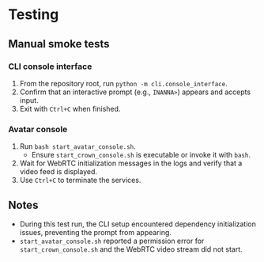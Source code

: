# Testing

## Manual smoke tests

### CLI console interface
1. From the repository root, run `python -m cli.console_interface`.
2. Confirm that an interactive prompt (e.g., `INANNA>`) appears and accepts input.
3. Exit with `Ctrl+C` when finished.

### Avatar console
1. Run `bash start_avatar_console.sh`.
   - Ensure `start_crown_console.sh` is executable or invoke it with `bash`.
2. Wait for WebRTC initialization messages in the logs and verify that a video feed is displayed.
3. Use `Ctrl+C` to terminate the services.

## Notes
- During this test run, the CLI setup encountered dependency initialization issues, preventing the prompt from appearing.
- `start_avatar_console.sh` reported a permission error for `start_crown_console.sh` and the WebRTC video stream did not start.
